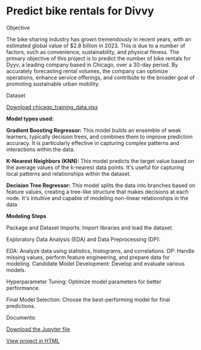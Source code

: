 # Predict bike rentals for Divvy

Objective 

The bike sharing industry has grown tremendously in recent years, with an estimated global value of $2.8 billion in 2023. This is due to a number of factors, such as convenience, sustainability, and physical fitness. The primary objective of this project is to predict the number of bike rentals for Dyyv, a leading company based in Chicago, over a 30-day period. By accurately forecasting rental volumes, the company can optimize operations, enhance service offerings, and contribute to the broader goal of promoting sustainable urban mobility.


Dataset

<a href="chicago_training_data.xlsx">Download chicago_training_data.xlsx</a>


**Model types used:**

**Gradient Boosting Regressor:** This model builds an ensemble of weak learners, typically decision trees, and combines them to improve prediction accuracy. It is particularly effective in capturing complex patterns and interactions within the data.

**K-Nearest Neighbors (KNN):** This model predicts the target value based on the average values of the k-nearest data points. It's useful for capturing local patterns and relationships within the dataset.

**Decision Tree Regressor:** This model splits the data into branches based on feature values, creating a tree-like structure that makes decisions at each node. It's intuitive and capable of modeling non-linear relationships in the data

**Modeling Steps**

Package and Dataset Imports: Import libraries and load the dataset.

Exploratory Data Analysis (EDA) and Data Preprocessing (DP):

EDA: Analyze data using statistics, histograms, and correlations.
DP: Handle missing values, perform feature engineering, and prepare data for modeling.
Candidate Model Development: Develop and evaluate various models.

Hyperparameter Tuning: Optimize model parameters for better performance.

Final Model Selection: Choose the best-performing model for final predictions.


Documents:

<a href="Rentals_prediction_Divvy.ipynb">Download the Jupyter file</a>

<a href="Rentals_prediction_Divvy.html">View project in HTML</a>



